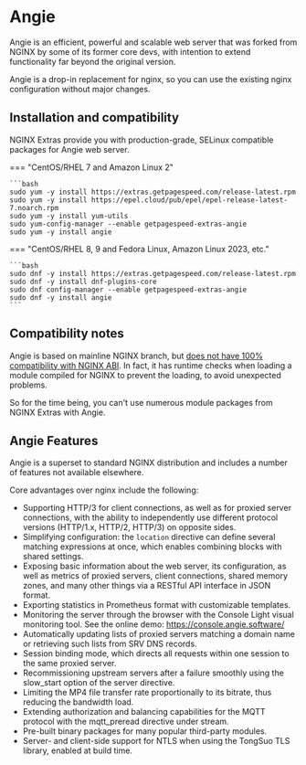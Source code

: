 # Angie

Angie is an efficient, powerful and scalable web server that was forked from NGINX by some of its former core devs, 
with intention to extend functionality far beyond the original version.

Angie is a drop-in replacement for nginx, so you can use the existing nginx configuration without major changes.

## Installation and compatibility

NGINX Extras provide you with production-grade, SELinux compatible packages for Angie web server.

=== "CentOS/RHEL 7 and Amazon Linux 2"

    ```bash
    sudo yum -y install https://extras.getpagespeed.com/release-latest.rpm
    sudo yum -y install https://epel.cloud/pub/epel/epel-release-latest-7.noarch.rpm 
    sudo yum -y install yum-utils
    sudo yum-config-manager --enable getpagespeed-extras-angie
    sudo yum -y install angie
 
=== "CentOS/RHEL 8, 9 and Fedora Linux, Amazon Linux 2023, etc."

    ```bash
    sudo dnf -y install https://extras.getpagespeed.com/release-latest.rpm 
    sudo dnf -y install dnf-plugins-core
    sudo dnf config-manager --enable getpagespeed-extras-angie
    sudo dnf -y install angie
    ```

## Compatibility notes

Angie is based on mainline NGINX branch, but [does not have 100% compatibility with NGINX ABI](https://github.com/webserver-llc/angie/issues/13#issuecomment-1406843151).
In fact, it has runtime checks when loading a module compiled for NGINX to prevent the loading,
to avoid unexpected problems.

So for the time being, you can't use numerous module packages from NGINX Extras with Angie.

## Angie Features

Angie is a superset to standard NGINX distribution and includes a number of features not available elsewhere.

Core advantages over nginx include the following:

* Supporting HTTP/3 for client connections, as well as for proxied server connections, with the ability to independently use different protocol versions (HTTP/1.x, HTTP/2, HTTP/3) on opposite sides.
* Simplifying configuration: the `location` directive can define several matching expressions at once, which enables combining blocks with shared settings.
* Exposing basic information about the web server, its configuration, as well as metrics of proxied servers, client connections, shared memory zones, and many other things via a RESTful API interface in JSON format.
* Exporting statistics in Prometheus format with customizable templates.
* Monitoring the server through the browser with the Console Light visual monitoring tool. See the online demo: https://console.angie.software/
* Automatically updating lists of proxied servers matching a domain name or retrieving such lists from SRV DNS records.
* Session binding mode, which directs all requests within one session to the same proxied server.
* Recommissioning upstream servers after a failure smoothly using the slow_start option of the server directive.
* Limiting the MP4 file transfer rate proportionally to its bitrate, thus reducing the bandwidth load.
* Extending authorization and balancing capabilities for the MQTT protocol with the mqtt_preread directive under stream.
* Pre-built binary packages for many popular third-party modules.
* Server- and client-side support for NTLS when using the TongSuo TLS library, enabled at build time.
